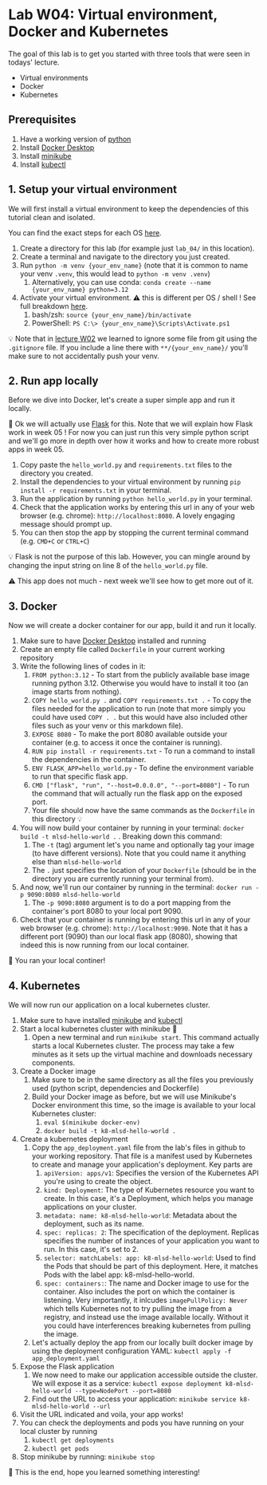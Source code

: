 # Lab W04: Virtual environment, Docker and Kubernetes

The goal of this lab is to get you started with three tools that were seen in todays' lecture.
- Virtual environments
- Docker
- Kubernetes

## Prerequisites

1. Have a working version of [python](https://www.python.org/downloads/)
2. Install [Docker Desktop](https://docs.docker.com/desktop/)  
3. Install [minikube](https://minikube.sigs.k8s.io/docs/start/)
4. Install [kubectl](https://kubernetes.io/docs/tasks/tools/)


## 1. Setup your virtual environment

We will first install a virtual environment to keep the dependencies of this tutorial clean and isolated.

You can find the exact steps for each OS [here](https://docs.python.org/3/library/venv.html).

1. Create a directory for this lab (for example just `lab_04/` in this location).
2. Create a terminal and navigate to the directory you just created.
3. Run `python -m venv {your_env_name}` (note that it is common to name your venv `.venv`, this would lead to `python -m venv .venv`)
   1. Alternatively, you can use conda: `conda create --name {your_env_name} python=3.12`
4. Activate your virtual environment. :warning: this is different per OS / shell ! See full breakdown [here](https://docs.python.org/3/library/venv.html#how-venvs-work).
   1. bash/zsh: `source {your_env_name}/bin/activate`
   2. PowerShell: `PS C:\> {your_env_name}\Scripts\Activate.ps1`

:bulb: Note that in [lecture W02](../../lectures/02_project_organization.pdf) we learned to ignore some file from git using the `.gitignore` file. If you include a line there with `**/{your_env_name}/` you'll make sure to not accidentally push your venv.

## 2. Run app locally

Before we dive into Docker, let's create a super simple app and run it locally.

:see_no_evil: Ok we will actually use [Flask](https://flask.palletsprojects.com/en/3.0.x/) for this. Note that we will explain how Flask work in week 05 ! For now you can just run this very simple python script and we'll go more in depth over how it works and how to create more robust apps in week 05.

1. Copy paste the `hello_world.py` and `requirements.txt` files to the directory you created.
2. Install the dependencies to your virtual environment by running `pip install -r requirements.txt` in your terminal.
3. Run the application by running `python hello_world.py` in your terminal.
4. Check that the application works by entering this url in any of your web browser (e.g. chrome): `http://localhost:8080`. A lovely engaging message should prompt up.
5. You can then stop the app by stopping the current terminal command (e.g. `CMD+C` or `CTRL+C`)

:bulb: Flask is not the purpose of this lab. However, you can mingle around by changing the input string on line 8 of the `hello_world.py` file.

:warning: This app does not much - next week we'll see how to get more out of it.

## 3. Docker

Now we will create a docker container for our app, build it and run it locally.

1. Make sure to have [Docker Desktop](https://docs.docker.com/desktop/) installed and running
2. Create an empty file called `Dockerfile` in your current working repository
3. Write the following lines of codes in it:
   1. `FROM python:3.12` - To start from the publicly available base image running python 3.12. Otherwise you would have to install it too (an image starts from nothing).
   2. `COPY hello_world.py .` and `COPY requirements.txt .` - To copy the files needed for the application to run (note that more simply you could have used `COPY . .` but this would have also included other files such as your venv or this markdown file).
   3. `EXPOSE 8080` - To make the port 8080 available outside your container (e.g. to access it once the container is running).
   4. `RUN pip install -r requirements.txt` - To run a command to install the dependencies in the container.
   5. `ENV FLASK_APP=hello_world.py` - To define the environment variable to run that specific flask app.
   6. `CMD ["flask", "run", "--host=0.0.0.0", "--port=8080"]` - To run the command that will actually run the flask app on the exposed port.
   7. Your file should now have the same commands as the `Dockerfile` in this directory :bulb:
4. You will now build your container by running in your terminal: `docker build -t mlsd-hello-world .` . Breaking down this command:
   1. The `-t` (tag) argument let's you name and optionally tag your image (to have different versions). Note that you could name it anything else than `mlsd-hello-world`
   2. The `.` just specifies the location of your `Dockerfile` (should be in the directory you are currently running your terminal from).
5. And now, we'll run our container by running in the terminal: `docker run -p 9090:8080 mlsd-hello-world`
   1. The `-p 9090:8080` argument is to do a port mapping from the container's port 8080 to your local port 9090.
6. Check that your container is running by entering this url in any of your web browser (e.g. chrome): `http://localhost:9090`. Note that it has a different port (9090) than our local flask app (8080), showing that indeed this is now running from our local container.

:raised_hands: You ran your local continer!

## 4. Kubernetes

We will now run our application on a local kubernetes cluster.

1. Make sure to have installed [minikube](https://minikube.sigs.k8s.io/docs/start/) and [kubectl](https://kubernetes.io/docs/tasks/tools/)
2. Start a local kubernetes cluster with minikube :construction_worker:
   1. Open a new terminal and run `minikube start`. This command actually starts a local Kubernetes cluster. The process may take a few minutes as it sets up the virtual machine and downloads necessary components.
3. Create a Docker image 
   1. Make sure to be in the same directory as all the files you previously used (python script, dependencies and Dockerfile)
   2. Build your Docker image as before, but we will use Minikube's Docker environment this time, so the image is available to your local Kubernetes cluster:
      1. `eval $(minikube docker-env)`
      2. `docker build -t k8-mlsd-hello-world .`
4. Create a kubernetes deployment
   1.  Copy the `app_deployment.yaml` file from the lab's files in github to your working repository. That file is a manifest used by Kubernetes to create and manage your application's deployment. Key parts are
       1.  `apiVersion: apps/v1`: Specifies the version of the Kubernetes API you're using to create the object. 
       2.  `kind: Deployment`: The type of Kubernetes resource you want to create. In this case, it's a Deployment, which helps you manage applications on your cluster.
       3.  `metadata: name: k8-mlsd-hello-world`: Metadata about the deployment, such as its name.
       4.  `spec: replicas: 2`: The specification of the deployment. Replicas specifies the number of instances of your application you want to run. In this case, it's set to 2.
       5.  `selector: matchLabels: app: k8-mlsd-hello-world`: Used to find the Pods that should be part of this deployment. Here, it matches Pods with the label app: k8-mlsd-hello-world.
       6.  `spec: containers:`: The name and Docker image to use for the container. Also includes the port on which the container is listening. Very importantly, it inlcudes `imagePullPolicy: Never` which tells Kubernetes not to try pulling the image from a registry, and instead use the image available locally. Without it you could have interferences breaking kubernetes from pulling the image.
   2.  Let's actually deploy the app from our locally built docker image by using the deployment configuration YAML: `kubectl apply -f app_deployment.yaml`
5.  Expose the Flask application
    1.  We now need to make our application accessible outside the cluster. We will expose it as a service: `kubectl expose deployment k8-mlsd-hello-world --type=NodePort --port=8080`
    2.  Find out the URL to access your application: `minikube service k8-mlsd-hello-world --url`
6.  Visit the URL indicated and voila, your app works!
7.  You can check the deployments and pods you have running on your local cluster by running
    1.  `kubectl get deployments`
    2.  `kubectl get pods`
8.  Stop minikube by running: `minikube stop`

:muscle: This is the end, hope you learned something interesting!
